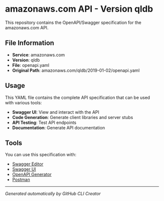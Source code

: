 # amazonaws.com API - Version qldb

This repository contains the OpenAPI/Swagger specification for the amazonaws.com API.

## File Information

- **Service**: amazonaws.com
- **Version**: qldb
- **File**: openapi.yaml
- **Original Path**: amazonaws.com/qldb/2019-01-02/openapi.yaml

## Usage

This YAML file contains the complete API specification that can be used with various tools:

- **Swagger UI**: View and interact with the API
- **Code Generation**: Generate client libraries and server stubs
- **API Testing**: Test API endpoints
- **Documentation**: Generate API documentation

## Tools

You can use this specification with:

- [Swagger Editor](https://editor.swagger.io/)
- [Swagger UI](https://swagger.io/tools/swagger-ui/)
- [OpenAPI Generator](https://openapi-generator.tech/)
- [Postman](https://www.postman.com/)

---

*Generated automatically by GitHub CLI Creator*
